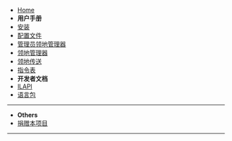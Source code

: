 * [Home](/README.md)
* **用户手册**
* [安装](/user/install.md)
* [配置文件](/user/configure.md)
* [管理员领地管理器](/user/oplmgr.md)
* [领地管理器](/user/lmgr.md)
* [领地传送](/user/landtp.md)
* [指令表](/user/commands.md)
* **开发者文档**
* [ILAPI](/development/ilapi.md)
* [语言包](/development/i18n.md)
---
* **Others**
* [捐赠本项目](/CONTRIBUTE.md)
---